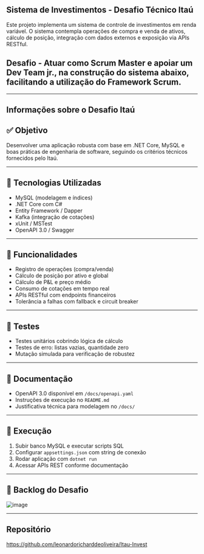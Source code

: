 ## Sistema de Investimentos - Desafio Técnico Itaú

Este projeto implementa um sistema de controle de investimentos em renda variável. O sistema contempla operações de compra e venda de ativos, cálculo de posição, integração com dados externos e exposição via APIs RESTful.

## **Desafio - Atuar como Scrum Master e apoiar um Dev Team jr., na construção do sistema abaixo, facilitando a utilização do Framework Scrum.**

---
## **Informações sobre o Desafio Itaú**
## ✅ Objetivo
Desenvolver uma aplicação robusta com base em .NET Core, MySQL e boas práticas de engenharia de software, seguindo os critérios técnicos fornecidos pelo Itaú.

---

## 🚀 Tecnologias Utilizadas
- MySQL (modelagem e índices)
- .NET Core com C#
- Entity Framework / Dapper
- Kafka (integração de cotações)
- xUnit / MSTest
- OpenAPI 3.0 / Swagger

---

## 🧠 Funcionalidades
- Registro de operações (compra/venda)
- Cálculo de posição por ativo e global
- Cálculo de P&L e preço médio
- Consumo de cotações em tempo real
- APIs RESTful com endpoints financeiros
- Tolerância a falhas com fallback e circuit breaker

---

## 🧪 Testes
- Testes unitários cobrindo lógica de cálculo
- Testes de erro: listas vazias, quantidade zero
- Mutação simulada para verificação de robustez

---

## 📄 Documentação
- OpenAPI 3.0 disponível em `/docs/openapi.yaml`
- Instruções de execução no `README.md`
- Justificativa técnica para modelagem no `/docs/`

---

## 📝 Execução
1. Subir banco MySQL e executar scripts SQL
2. Configurar `appsettings.json` com string de conexão
3. Rodar aplicação com `dotnet run`
4. Acessar APIs REST conforme documentação

---

## 🧾 Backlog do Desafio
![image](https://github.com/user-attachments/assets/61c5eb82-b2e6-4c1e-912f-6bb9f938def1)


---
## Repositório 
https://github.com/leonardoricharddeoliveira/Itau-Invest

